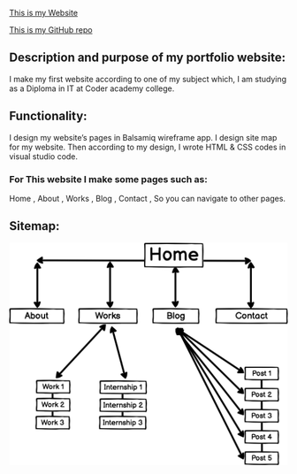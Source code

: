 [This is my Website](https://shabnamlouie.netlify.app/)

[This is my GitHub repo](https://github.com/shabnamlouie/my-second-portfolio)

## Description and purpose of my portfolio website:

I make my first website according to one of my subject which, I am studying as a Diploma in IT at Coder academy college.

## Functionality: 

I design my website’s pages in Balsamiq wireframe app.
I design site map for my website.
Then according to my design, I wrote HTML & CSS codes in visual studio code.
### For This website I make some pages such as: 
Home ,
About ,
Works ,
Blog ,
Contact ,
So you can navigate to other pages.

## Sitemap:
![The Sitemap](images/Home/site-map.png)
